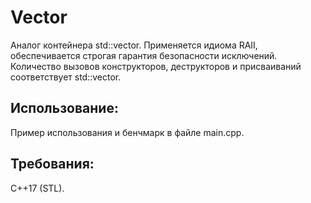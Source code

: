 # Vector
Аналог контейнера std::vector. Применяется идиома RAII, обеспечивается строгая гарантия безопасности исключений. Количество вызовов конструкторов, деструкторов и присваиваний соответствует std::vector.
## Использование:
Пример использования и бенчмарк в файле main.cpp.
## Требования:
C++17 (STL).
